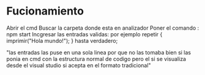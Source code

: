 # Fucionamiento 
Abrir el cmd 
Buscar la carpeta donde esta en analizador 
Poner el comando : npm start
Incgresar las entradas validas: por ejemplo repetir { imprimir("Hola mundo!"); } hasta verdadero;

"las entradas las puse en una sola linea por que no las tomaba bien si las ponia en cmd con la estructura normal de codigo pero el si se visualiza desde el visual studio si acepta en el formato tradicional"